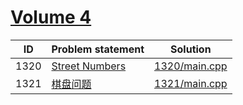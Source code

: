 # [Volume 4](http://poj.org/problemlist?volume=4)


| ID   | Problem statement                                | Solution                       |
|------|--------------------------------------------------|--------------------------------|
| 1320 | [Street Numbers](http://poj.org/problem?id=1320) | [1320/main.cpp](1320/main.cpp) |
| 1321 | [棋盘问题](http://poj.org/problem?id=1321)           | [1321/main.cpp](1321/main.cpp) |

